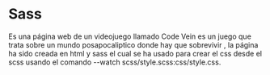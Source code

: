# Sass
Es una página web de un videojuego llamado Code Vein es un juego que trata sobre un mundo posapocaliptico donde hay que sobrevivir , la página ha sido creada en html y sass el cual se ha usado para crear el css desde el scss usando el comando --watch scss/style.scss:css/style.css.